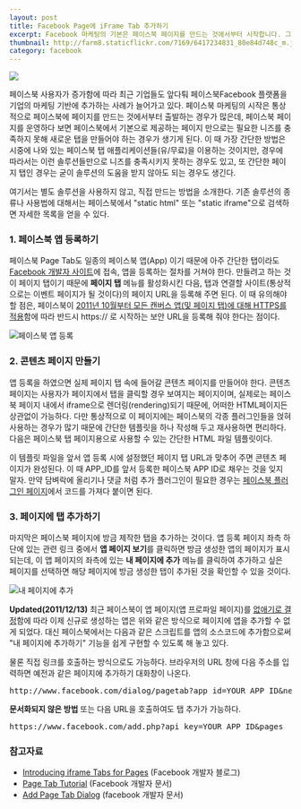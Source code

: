 ```yaml
---
layout: post
title: Facebook Page에 iFrame Tab 추가하기
excerpt: Facebook 마케팅의 기본은 페이스북 페이지를 만드는 것에서부터 시작합니다. 그런데 페이지를 운영하다 보면 새로운 탭(tab)을 추가해야 하는 경우가 종종 생깁니다. 페이스북 페이지에 커스텀 탭을 추가하는 방법을 간단히 소개합니다.
thumbnail: http://farm8.staticflickr.com/7169/6417234831_80e84d748c_m.jpg
category: facebook
---
```


<img src="http://farm8.staticflickr.com/7169/6417234831_80e84d748c_m.jpg" class="right" />

페이스북 사용자가 증가함에 따라 최근 기업들도 앞다퉈 페이스북Facebook 플랫폼을 기업의 마케팅 기반에 추가하는 사례가 늘어가고 있다.
페이스북 마케팅의 시작은 통상적으로 페이스북에 페이지를 만드는 것에서부터 출발하는 경우가 많은데, 페이스북 페이지를 운영하다 보면
페이스북에서 기본으로 제공하는 페이지 만으로는 필요한 니즈를 충족하지 못해 새로운 탭을 만들어야 하는 경우가 생기게 된다. 
이 때 가장 간단한 방법은 시중에 나와 있는 페이스북 탭 애플리케이션들(유/무료)을 이용하는 것이지만, 경우에 따라서는 이런 솔루션들만으로
니즈를 충족시키지 못하는 경우도 있고, 또 간단한 페이지 탭인 경우는 굳이 솔루션의 도움을 받지 않아도 되는 경우도 생긴다.

여기서는 별도 솔루션을 사용하지 않고, 직접 만드는 방법을 소개한다. 
기존 솔루션의 종류나 사용법에 대해서는 페이스북에서 "static html" 또는 "static iframe"으로 검색하면 자세한 목록을 얻을 수 있다.

### 1. 페이스북 앱 등록하기

페이스북 Page Tab도 일종의 페이스북 앱(App) 이기 때문에 아주 간단한 탭이라도 [Facebook 개발자 사이트](https://developers.facebook.com/apps)에 접속, 앱을 등록하는 절차를 거쳐야 한다. 만들려고 하는 것이 페이지 탭이기 때문에 **페이지 탭** 메뉴를
활성화시킨 다음, 탭과 연결할 사이트(통상적으로는 이벤트 페이지가 될 것이다)의 페이지 URL을 등록해 주면 된다. 이 때 유의해야 할 점은,
페이스북이 [2011년 10월부터 모든 캔버스 앱(및 페이지 탭)에 대해 HTTPS를 적용](https://developers.facebook.com/docs/oauth2-https-migration/)함에 따라 반드시 https:// 로 시작하는 보안 URL을 등록해 줘야 한다는 점이다. 

![페이스북 앱 등록](http://farm8.staticflickr.com/7010/6417314635_181d61878b_z.jpg)

### 2. 콘텐츠 페이지 만들기

앱 등록을 하였으면 실제 페이지 탭 속에 들어갈 콘텐츠 페이지를 만들어야 한다. 콘텐츠 페이지는 사용자가 페이지에서 탭을 클릭할 경우 보여지는 페이지이며, 실제로는 페이스북 페이지 내에서 iframe으로 렌더링(rendering)되기 때문에, 어떠한 HTML페이지든 상관없이 가능하다.
다만 통상적으로 이 페이지에는 페이스북의 각종 플러그인들을 얹혀 사용하는 경우가 많기 때문에 간단한 템플릿을 하나 작성해 두고 재사용하면
편리하다. 다음은 페이스북 탭 페이지용으로 사용할 수 있는 간단한 HTML 파일 템플릿이다.

<script src="https://gist.github.com/1399667.js?file=fan_event.html"></script>

이 템플릿 파일을 앞서 앱 등록 시에 설정했던 페이지 탭 URL과 맞추어 주면 콘텐츠 페이지가 완성된다. 
이 때 APP_ID를 앞서 등록한 페이스북 APP ID로 채우는 것을 잊지 말자.
만약 담벼락에 올리기나 댓글 처럼 추가 플러그인이 필요한 경우는 [페이스북 플러그인 페이지](https://developers.facebook.com/docs/plugins/)에서 코드를 가져다 붙이면 된다. 

### 3. 페이지에 탭 추가하기

마지막은 페이스북 페이지에 방금 제작한 탭을 추가하는 것이다. 앱 등록 페이지 좌측 하단에 있는 관련 링크 중에서 **앱 페이지 보기**를 클릭하면 방금 생성한 앱의 페이지가 표시되는데, 이 앱 페이지의 좌측에 있는 **내 페이지에 추가** 메뉴를 클릭하여 추가하고 싶은 페이지를 선택하면 해당 페이지에 방금 생성한 탭이 추가된 것을 확인할 수 있을 것이다.

![내 페이지에 추가](http://farm8.staticflickr.com/7023/6417418693_b9dbf419b5_z.jpg)

**Updated(2011/12/13)** 최근 페이스북이 앱 페이지(앱 프로파일 페이지)를 [없애기로 결정](https://developers.facebook.com/blog/post/611/)함에 따라 이제 신규로 생성하는 앱은 
위와 같은 방식으로 페이지에 앱을 추가할 수 없게 되었다. 대신 페이스북에서는 다음과 같은 스크립트를 앱의 소스코드에 추가함으로써 "내 페이지에 추가하기" 기능을 쉽게 구현할 수 있도록 해 놓고 있다.

<script src="https://gist.github.com/1470762.js?file=gistfile1.txt"></script>

물론 직접 링크를 호출하는 방식으로도 가능하다. 브라우저의 URL 창에 다음 주소를 입력하면 예전과 같은 페이지에 추가하기 대화창이 나온다.

<pre>
http://www.facebook.com/dialog/pagetab?app_id=YOUR_APP_ID&next=http://facebook.com
</pre>

**문서화되지 않은 방법** 또는 다음 URL을 호출하여도 탭 추가가 가능하다.

<pre>
https://www.facebook.com/add.php?api_key=YOUR_APP_ID&pages
</pre>


### 참고자료

* [Introducing iframe Tabs for Pages](https://developers.facebook.com/blog/post/462/) (Facebook 개발자 블로그) 
* [Page Tab Tutorial](https://developers.facebook.com/docs/appsonfacebook/pagetabs/) (Facebook 개발자 문서)
* [Add Page Tab Dialog](https://developers.facebook.com/docs/reference/dialogs/add_to_page/) (facebook 개발자 문서)